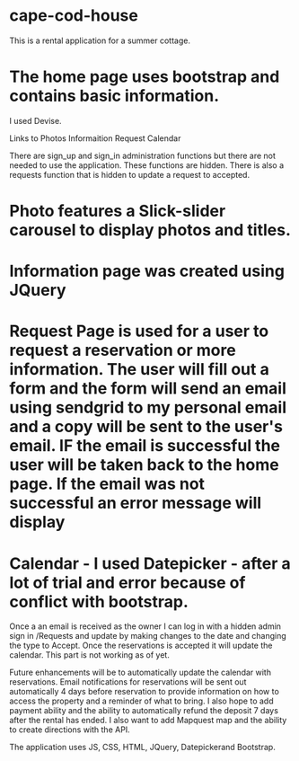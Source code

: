 # cape-cod-house
This is a rental application for a summer cottage.  


# The home page uses bootstrap and contains basic information.

I used Devise.

Links to  Photos
          Informaition
          Request
          Calendar

There are sign_up and sign_in administration functions but there are not needed to use the application.  These functions are hidden.  There is also a requests function that is hidden to update a request to accepted.

#  Photo features a Slick-slider carousel to display photos and titles.

#  Information page was created using JQuery

#  Request Page is used for a user to request a reservation or more information.  The user will fill out a form and the form will send an email using sendgrid to my personal email and a copy will be sent to the user's email.  IF the email is successful the user will be taken back to the home page.  If the email was not successful an error message will display

# Calendar - I used Datepicker - after a lot of trial and error because of conflict with bootstrap.
Once a an email is received as the owner I can log in with a hidden admin sign in /Requests and update by making changes to the date and changing the type to Accept.  Once the reservations is accepted it will update the calendar.  This part is not working as of yet.

Future enhancements will be to automatically update the calendar with reservations.  Email notifications for reservations will be sent out automatically 4 days before reservation to provide information on how to access the property and a reminder of what to bring.  I also hope to add payment ability and the ability to automatically refund the deposit 7 days after the rental has ended.  I also want to add Mapquest map and the ability to create directions with the API.



The application uses JS, CSS, HTML, JQuery, Datepickerand Bootstrap.
